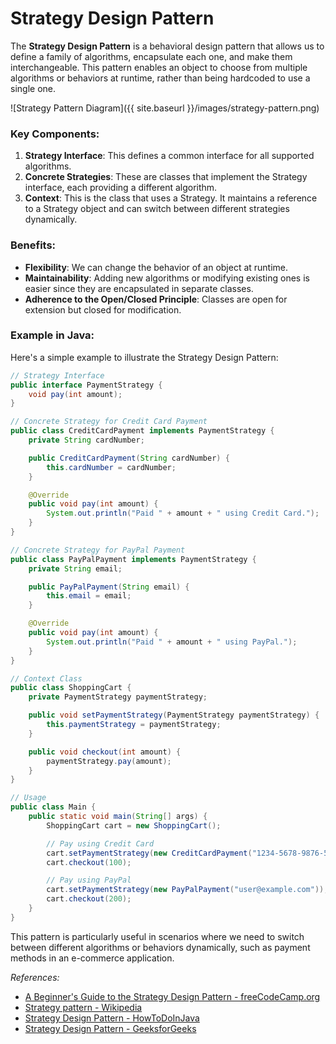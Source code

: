 # Strategy Design Pattern

The **Strategy Design Pattern** is a behavioral design pattern that allows us to define a family of algorithms, encapsulate each one, and make them interchangeable. This pattern enables an object to choose from multiple algorithms or behaviors at runtime, rather than being hardcoded to use a single one.

![Strategy Pattern Diagram]({{ site.baseurl }}/images/strategy-pattern.png)

### Key Components:
1. **Strategy Interface**: This defines a common interface for all supported algorithms.
2. **Concrete Strategies**: These are classes that implement the Strategy interface, each providing a different algorithm.
3. **Context**: This is the class that uses a Strategy. It maintains a reference to a Strategy object and can switch between different strategies dynamically.

### Benefits:
- **Flexibility**: We can change the behavior of an object at runtime.
- **Maintainability**: Adding new algorithms or modifying existing ones is easier since they are encapsulated in separate classes.
- **Adherence to the Open/Closed Principle**: Classes are open for extension but closed for modification.

### Example in Java:
Here's a simple example to illustrate the Strategy Design Pattern:

```java
// Strategy Interface
public interface PaymentStrategy {
    void pay(int amount);
}

// Concrete Strategy for Credit Card Payment
public class CreditCardPayment implements PaymentStrategy {
    private String cardNumber;

    public CreditCardPayment(String cardNumber) {
        this.cardNumber = cardNumber;
    }

    @Override
    public void pay(int amount) {
        System.out.println("Paid " + amount + " using Credit Card.");
    }
}

// Concrete Strategy for PayPal Payment
public class PayPalPayment implements PaymentStrategy {
    private String email;

    public PayPalPayment(String email) {
        this.email = email;
    }

    @Override
    public void pay(int amount) {
        System.out.println("Paid " + amount + " using PayPal.");
    }
}

// Context Class
public class ShoppingCart {
    private PaymentStrategy paymentStrategy;

    public void setPaymentStrategy(PaymentStrategy paymentStrategy) {
        this.paymentStrategy = paymentStrategy;
    }

    public void checkout(int amount) {
        paymentStrategy.pay(amount);
    }
}

// Usage
public class Main {
    public static void main(String[] args) {
        ShoppingCart cart = new ShoppingCart();

        // Pay using Credit Card
        cart.setPaymentStrategy(new CreditCardPayment("1234-5678-9876-5432"));
        cart.checkout(100);

        // Pay using PayPal
        cart.setPaymentStrategy(new PayPalPayment("user@example.com"));
        cart.checkout(200);
    }
}
```

This pattern is particularly useful in scenarios where we need to switch between different algorithms or behaviors dynamically, such as payment methods in an e-commerce application.

<em>References:</em>
* [A Beginner's Guide to the Strategy Design Pattern - freeCodeCamp.org](https://www.freecodecamp.org/news/a-beginners-guide-to-the-strategy-design-pattern/)
* [Strategy pattern - Wikipedia](https://en.wikipedia.org/wiki/Strategy_pattern)
* [Strategy Design Pattern - HowToDoInJava](https://howtodoinjava.com/design-patterns/behavioral/strategy-design-pattern/)
* [Strategy Design Pattern - GeeksforGeeks](https://www.geeksforgeeks.org/strategy-pattern-set-1/)